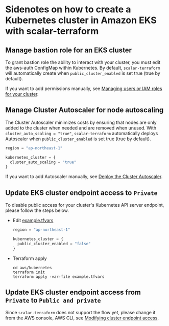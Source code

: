 # Sidenotes on how to create a Kubernetes cluster in Amazon EKS with scalar-terraform

## Manage bastion role for an EKS cluster

To grant bastion role the ability to interact with your cluster, you must edit the aws-auth ConfigMap within Kubernetes.
By default, `scalar-terraform` will automatically create when `public_cluster_enabled` is set true (true by default).

If you want to add permissions manually, see [Managing users or IAM roles for your cluster](https://docs.aws.amazon.com/eks/latest/userguide/add-user-role.html).

## Manage Cluster Autoscaler for node autoscaling

The Cluster Autoscaler minimizes costs by ensuring that nodes are only added to the cluster when needed and are removed when unused.
With `cluster_auto_scaling = "true"`,  `scalar-terraform` automatically deploys Autoscaler when `public_cluster_enabled` is set true (true by default).

```terraform
region = "ap-northeast-1"

kubernetes_cluster = {
  cluster_auto_scaling = "true"
}
```

If you want to add Autoscaler manually, see [Deploy the Cluster Autoscaler](https://docs.aws.amazon.com/eks/latest/userguide/cluster-autoscaler.html#ca-deploy).

## Update EKS cluster endpoint access to `Private`

To disable public access for your cluster's Kubernetes API server endpoint, please follow the steps below.

- Edit [example.tfvars](https://github.com/scalar-labs/scalar-terraform-examples/blob/main/aws/kubernetes/example.tfvars)

    ```terraform
    region = "ap-northeast-1"

    kubernetes_cluster = {
      public_cluster_enabled = "false"
    }
    ```

- Terraform apply

    ```console
    cd aws/kubernetes
    terraform init
    terraform apply -var-file example.tfvars
    ```

## Update EKS cluster endpoint access from `Private` to `Public and private`

Since `scalar-terraform` does not support the flow yet, please change it from the AWS console, AWS CLI, see [Modifying cluster endpoint access](https://docs.aws.amazon.com/eks/latest/userguide/cluster-endpoint.html#modify-endpoint-access).
